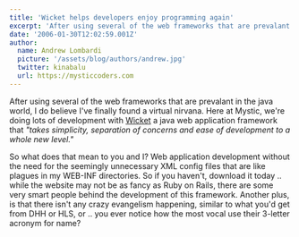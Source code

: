 ```yaml
---
title: 'Wicket helps developers enjoy programming again'
excerpt: 'After using several of the web frameworks that are prevalant in the java world, I do believe I have finally found a virtual nirvana.'
date: '2006-01-30T12:02:59.001Z'
author:
  name: Andrew Lombardi
  picture: '/assets/blog/authors/andrew.jpg'
  twitter: kinabalu
  url: https://mysticcoders.com
---
```


After using several of the web frameworks that are prevalant in the java world, I do believe I've finally found a virtual nirvana. Here at Mystic, we're doing lots of development with [Wicket](http://wicket.sf.net) a java web application framework that _&quot;takes simplicity, separation of concerns and ease of development to a whole new level.&quot;_

So what does that mean to you and I? Web application development without the need for the seemingly unnecessary XML config files that are like plagues in my WEB-INF directories. So if you haven't, download it today .. while the website may not be as fancy as Ruby on Rails, there are some very smart people behind the development of this framework. Another plus, is that there isn't any crazy evangelism happening, similar to what you'd get from DHH or HLS, or .. you ever notice how the most vocal use their 3-letter acronym for name?
